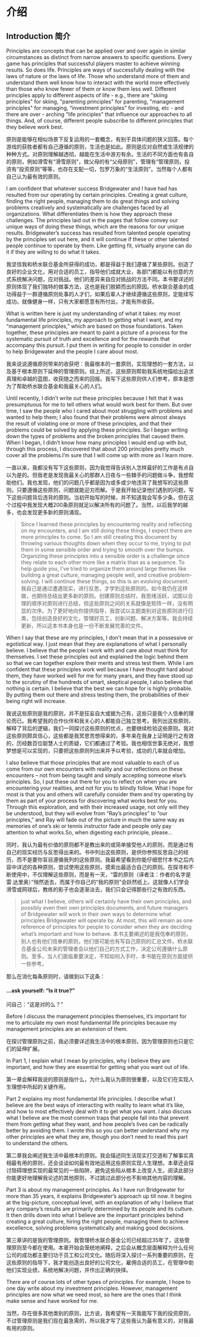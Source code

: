 # 介绍

## Introduction 简介

Principles are concepts that can be applied over and over again in similar circumstances as distinct from narrow answers to specific questions. Every game has principles that successful players master to achieve winning results. So does life. Principles are ways of successfully dealing with the laws of nature or the laws of life. Those who understand more of them and understand them well know how to interact with the world more effectively than those who know fewer of them or know them less well. Different principles apply to different aspects of life - e.g., there are "skiing principles" for skiing, "parenting principles" for parenting, "management principles" for managing, “investment principles” for investing, etc - and there are over - arching "life principles" that influence our approaches to all things. And, of course, different people subscribe to different principles that they believe work best.

原则是能够在相似场景下反复运用的一套概念，有别于具体问题的狭义回答。每个游戏的获胜者都有自己遵循的原则，生活也是如此。原则是应对自然或生活规律的种种方式。对原则理解越透彻，越能在生活中游刃有余。生活的不同方面也有各自的原则，例如滑雪有“滑雪原则”，做父母的有“父母原则”，管理有“管理原则，投资有“投资原则”等等，也存在支配一切，包罗万象的“生活原则”。当然每个人都有自己认为最有效的原则。

I am confident that whatever success Bridgewater and I have had has resulted from our operating by certain principles. Creating a great culture, finding the right people, managing them to do great things and solving problems creatively and systematically are challenges faced by all organizations. What differentiates them is how they approach these challenges. The principles laid out in the pages that follow convey our unique ways of doing these things, which are the reasons for our unique results. Bridgewater’s success has resulted from talented people operating by the principles set out here, and it will continue if these or other talented people continue to operate by them. Like getting fit, virtually anyone can do it if they are willing to do what it takes.

我坚信我和桥水联合基金所获得的成功，都是得益于我们遵循了某些原则。创造了良好的企业文化，用对合适的员工，指导他们成就大业，各部门都能以有创意的方式系统解决问题，应对挑战。他们的差异来自应对挑战的方法不同。本书要详述的原则体现了我们独特的做事方法，这也是我们脱颖而出的原因。桥水联合基金的成功得益于一群遵循原则处事的人才们，如果后辈人才继续遵循这些原则，定能续写成功。就像健身一样，只有大家都愿意有所付出，才能有所收获。

What is written here is just my understanding of what it takes: my most fundamental life principles, my approach to getting what I want, and my “management principles,” which are based on those foundations. Taken together, these principles are meant to paint a picture of a process for the systematic pursuit of truth and excellence and for the rewards that accompany this pursuit. I put them in writing for people to consider in order to help Bridgewater and the people I care about most.

我来说说遵循原则带来的收获吧：我最根本的一套原则，实现理想的一套方法，以及基于根本原则下延伸的管理原则。综上所述，这些原则帮助我系统地描绘出追求真理和卓越的蓝图，收获随之而来的回报。我写下这些原则供人们参考，原本是想为了帮助桥水联合基金和我最关心的人们。

Until recently, I didn’t write out these principles because I felt that it was presumptuous for me to tell others what would work best for them. But over time, I saw the people who I cared about most struggling with problems and wanted to help them; I also found that their problems were almost always the result of violating one or more of these principles, and that their problems could be solved by applying these principles. So I began writing down the types of problems and the broken principles that caused them. When I began, I didn’t know how many principles I would end up with but, through this process, I discovered that about 200 principles pretty much cover all the problems.I’m sure that I will come up with more as I learn more.

一直以来，我都没有写下这些原则，因为我觉得告诉别人怎样最好的工作是有点自以为是的。但我老是发现我最关心的那群人日夜与一些棘手的问题做斗争，我想帮助他们。我也发现，他们的问题几乎都是因为或多或少地违背了我想写的这些原则。只要遵循这些原则，问题就能迎刃而解。于是我开始记录他们遇到的问题，写下这些问题背后违背的原则。当初开始写的时候，并不知道我会写多少条，但在这个过程中我发现大概200条原则就足以解决所有的问题了。当然，以后我学的越多，也会发现更多新的原则涌现。

> Since I learned these principles by encountering reality and reflecting on my encounters, and I am still doing these things, I expect there are more principles to come. So I am still creating this document by throwing various thoughts down when they occur to me, trying to put them in some sensible order and trying to smooth over the bumps. Organizing these principles into a sensible order is a challenge since they relate to each other more like a matrix than as a sequence. To help guide you, I’ve tried to organize them around large themes like building a great culture, managing people well, and creative problem-solving. I will continue these things, so this is an evolving document.
> 我自己是通过遭遇现实，进行反思，才学到这些原则的。如今我仍在这样做，也期待总结出更多新的原则。创建原则总结时，我思绪活跃，试图以合理的顺序对原则进行总结，但这些原则之间的关系就像是矩阵一样，没有明显的次序。为了更好地向你提供指导，我尝试以主题类别对这些原则进行归类，包括创造良好的文化，管理好员工，创新问题、解决方案等。我会持续更新，所以这本书本身也是一份不断发展完善的文件。

When I say that these are my principles, I don’t mean that in a possessive or egotistical way. I just mean that they are explanations of what I personally believe. I believe that the people I work with and care about must think for themselves. I set these principles out and explained the logic behind them so that we can together explore their merits and stress test them. While I am confident that these principles work well because I have thought hard about them, they have worked well for me for many years, and they have stood up to the scrutiny of the hundreds of smart, skeptical people, I also believe that nothing is certain. I believe that the best we can hope for is highly probable. By putting them out there and stress testing them, the probabilities of their being right will increase.

我说这些原则是我的原则，并不是狂妄自大或据为己有，这些只是我个人信奉的理论而已。我希望我的合作伙伴和我关心的人都能自己独立思考。我列出这些原则，解释了背后的逻辑，我们一同探讨这些原则的优点，也要继续检验这些原则。我对这些原则颇具信心，这些都是我冥思苦想得来的，多年来在我身上证明是行之有效的，历经数百位聪慧人士的质疑，它们都通过了考验。我也相信世事无绝对，我想梦想是可以实现的，只要把这些原则列出来并予以考验，成功的几率就会增加。

I also believe that those principles that are most valuable to each of us come from our own encounters with reality and our reflections on these encounters – not from being taught and simply accepting someone else’s principles. So, I put these out there for you to reflect on when you are encountering your realities, and not for you to blindly follow. What I hope for most is that you and others will carefully consider them and try operating by them as part of your process for discovering what works best for you. Through this exploration, and with their increased usage, not only will they be understood, but they will evolve from “Ray’s principles” to “our principles,” and Ray will fade out of the picture in much the same way as memories of one’s ski or tennis instructor fade and people only pay attention to what works.So, when digesting each principle, please…

同时，我认为最有价值的原则都不是教出来的或简单接受他人的原则，而是通过有自己的现实经历与反思得出来的。书中列出这些原则，是供你参照反思自己的经历，而不是要你盲目遵循我列的这些原则。我最希望看到你能仔细思忖本书之后内容中详述的各种原则，尝试使用这些原则，摸索出最适合自己的原则。在探寻和不断使用中，不仅理解这些原则，而是有一天，“雷的原则（译者注：作者的名字是雷.达里奥）”悄然逝去，而属于你自己的“我的原则”会跃然纸上。这就像人们学会滑雪或网球后，教练的影子也会逐渐淡去，我们只会记得那些行之有效的东西。

> just what I believe, others will certainly have their own principles, and possibly even their own principles documents, and future managers of Bridgewater will work in their own ways to determine what principles Bridgewater will operate by. At most, this will remain as one reference of principles for people to consider when they are deciding what’s important and how to behave.
> 本书主要阐述的是我信奉的原则，别人也有他们信奉的原则，他们很可能也有写自己原则的汇总文件。桥水联合基金公司未来的管理者会以他们自己的方式工作，决定公司遵循什么原则。至多，当人们面临重要决定，不知如何入手时，本书能在原则方面提供一些参考。

那么在消化每条原则时，请做到以下这条：

#### …ask yourself: “Is it true?”
问自己：“这是对的么？”

Before I discuss the management principles themselves, it’s important for me to articulate my own most fundamental life principles because my management principles are an extension of them.

在探讨管理原则之前，我必须要详述我生活中的根本原则，因为管理原则也只是它们的延伸扩展。

In Part 1, I explain what I mean by principles, why I believe they are important, and how they are essential for getting what you want out of life.

第一章会解释我说的原则是指什么，为什么我认为原则很重要，以及它们在实现人生理想中所起的关键作用。

Part 2 explains my most fundamental life principles. I describe what I believe are the best ways of interacting with reality to learn what it’s like, and how to most effectively deal with it to get what you want. I also discuss what I believe are the most common traps that people fall into that prevent them from getting what they want, and how people’s lives can be radically better by avoiding them. I wrote this so you can better understand why my other principles are what they are, though you don’t need to read this part to understand the others.

第二章我会阐述我生活中最根本的原则。我会描述同生活现实打交道和了解事实真相最有用的原则，还会谈谈如何最有效地运用这些原则实现人生理想。本章还会探讨阻碍理想实现的最常见的一些陷阱，避免这些陷从根本上改变人生。阅读此部分你能更好地理解我论述的其他原则，不过跳过此部分也不影响其他内容的理解。

Part 3 is about my management principles. As I have run Bridgewater for more than 35 years, it explains Bridgewater’s approach up till now. It begins at the big-picture, conceptual level, with an explanation of why I believe that any company’s results are primarily determined by its people and its culture. It then drills down into what I believe are the important principles behind creating a great culture, hiring the right people, managing them to achieve excellence, solving problems systematically and making good decisions.

第三章讲的是我的管理原则。我管理桥水联合基金公司已经超过35年了，这些管理原则至今都在使用。本章开始会笼统地阐释，之后会从概念层面解释为什么任何公司的成功都主要归功于员工和公司文化。随后将深入探讨一系列重要的原则，在这些原则的指导下，我才能创造出良好的公司文化，雇佣合适的员工，在管理中助他们实现业绩，系统地解决问题，并作出正确的抉择。

There are of course lots of other types of principles. For example, I hope to one day write about my investment principles. However, management principles are now what we need most, so here are the ones that I think make sense and have worked for me.

当然，存在很多其他类别的原则，比方说，我希望有一天我能写下我的投资原则，不过管理原则是我们现在最急需的，所以我才写了这些我认为最有意义的，对我最有用的原则。